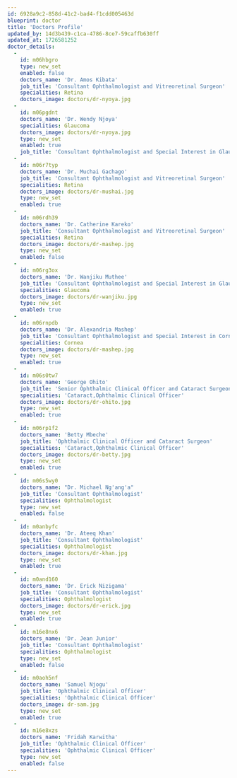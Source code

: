 ```yaml
---
id: 6928a9c2-858d-41c2-bad4-f1cdd005463d
blueprint: doctor
title: 'Doctors Profile'
updated_by: 14d3b439-c1ca-4786-8ce7-59caffb630ff
updated_at: 1726581252
doctor_details:
  -
    id: m06hbgro
    type: new_set
    enabled: false
    doctors_name: 'Dr. Amos Kibata'
    job_title: 'Consultant Ophthalmologist and Vitreoretinal Surgeon'
    specialities: Retina
    doctors_image: doctors/dr-nyoya.jpg
  -
    id: m06pgdnt
    doctors_name: 'Dr. Wendy Njoya'
    specialities: Glaucoma
    doctors_image: doctors/dr-nyoya.jpg
    type: new_set
    enabled: true
    job_title: 'Consultant Ophthalmologist and Special Interest in Glaucoma'
  -
    id: m06r7typ
    doctors_name: 'Dr. Muchai Gachago'
    job_title: 'Consultant Ophthalmologist and Vitreoretinal Surgeon'
    specialities: Retina
    doctors_image: doctors/dr-mushai.jpg
    type: new_set
    enabled: true
  -
    id: m06rdh39
    doctors_name: 'Dr. Catherine Kareko'
    job_title: 'Consultant Ophthalmologist and Vitreoretinal Surgeon'
    specialities: Retina
    doctors_image: doctors/dr-mashep.jpg
    type: new_set
    enabled: false
  -
    id: m06rg3ox
    doctors_name: 'Dr. Wanjiku Muthee'
    job_title: 'Consultant Ophthalmologist and Special Interest in Glaucoma'
    specialities: Glaucoma
    doctors_image: doctors/dr-wanjiku.jpg
    type: new_set
    enabled: true
  -
    id: m06rnpdb
    doctors_name: 'Dr. Alexandria Mashep'
    job_title: 'Consultant Ophthalmologist and Special Interest in Cornea'
    specialities: Cornea
    doctors_image: doctors/dr-mashep.jpg
    type: new_set
    enabled: true
  -
    id: m06s0tw7
    doctors_name: 'George Ohito'
    job_title: 'Senior Ophthalmic Clinical Officer and Cataract Surgeon'
    specialities: 'Cataract,Ophthalmic Clinical Officer'
    doctors_image: doctors/dr-ohito.jpg
    type: new_set
    enabled: true
  -
    id: m06rp1f2
    doctors_name: 'Betty Mbeche'
    job_title: 'Ophthalmic Clinical Officer and Cataract Surgeon'
    specialities: 'Cataract,Ophthalmic Clinical Officer'
    doctors_image: doctors/dr-betty.jpg
    type: new_set
    enabled: true
  -
    id: m06s5wy0
    doctors_name: "Dr. Michael Ng'ang'a"
    job_title: 'Consultant Ophthalmologist'
    specialities: Ophthalmologist
    type: new_set
    enabled: false
  -
    id: m0anbyfc
    doctors_name: 'Dr. Ateeq Khan'
    job_title: 'Consultant Ophthalmologist'
    specialities: Ophthalmologist
    doctors_image: doctors/dr-khan.jpg
    type: new_set
    enabled: true
  -
    id: m0and160
    doctors_name: 'Dr. Erick Nizigama'
    job_title: 'Consultant Ophthalmologist'
    specialities: Ophthalmologist
    doctors_image: doctors/dr-erick.jpg
    type: new_set
    enabled: true
  -
    id: m16e8nx6
    doctors_name: 'Dr. Jean Junior'
    job_title: 'Consultant Ophthalmologist'
    specialities: Ophthalmologist
    type: new_set
    enabled: false
  -
    id: m0aoh5nf
    doctors_name: 'Samuel Njogu'
    job_title: 'Ophthalmic Clinical Officer'
    specialities: 'Ophthalmic Clinical Officer'
    doctors_image: dr-sam.jpg
    type: new_set
    enabled: true
  -
    id: m16e8xzs
    doctors_name: 'Fridah Karwitha'
    job_title: 'Ophthalmic Clinical Officer'
    specialities: 'Ophthalmic Clinical Officer'
    type: new_set
    enabled: false
---
```

